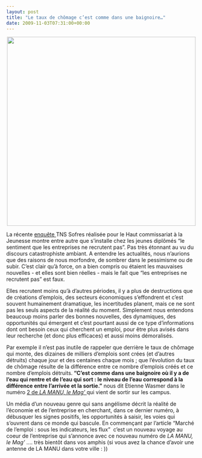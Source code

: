 ```yaml
---
layout: post
title: "Le taux de chômage c’est comme dans une baignoire…"
date: 2009-11-03T07:31:00+00:00
---
```

<div class="main">
		<p><a href="http://barcarespourtous.com/IMG/jpg/Robinet.jpg"></a></p>
	<p style="text-align: center;"><a href="/juliecoudry/uploads/2009/11/baignoire-mag2.png"></a></p>
	<p style="text-align: center;"><a href="/juliecoudry/uploads/2009/11/baignoire-mag21.png"><img class="size-full wp-image-693 aligncenter" title="baignoire-mag21" src="/juliecoudry/uploads/2009/11/baignoire-mag21.png" alt="" width="500" height="502"></a></p>
	<p>La récente <a href="http://www.jeunesse-vie-associative.gouv.fr/L-insertion-des-jeunes-diplomes.html">enquête </a>TNS Sofres réalisée pour le Haut commissariat à la Jeunesse montre entre autre que s’installe chez les jeunes diplômés “le sentiment que les entreprises ne recrutent pas”. Pas très étonnant au vu du discours catastrophiste ambiant. A entendre les actualités, nous n’aurions que des raisons de nous morfondre, de sombrer dans le pessimisme ou de subir. C’est clair qu’à force, on a bien compris ou étaient les mauvaises nouvelles - et elles sont bien réelles - mais le fait que “les entreprises ne recrutent pas” est faux.</p>
	<p>Elles recrutent moins qu’à d’autres périodes, il y a plus de destructions que de créations d’emplois, des secteurs économiques s’effondrent et c’est souvent humainement dramatique, les incertitudes planent, mais ce ne sont pas les seuls aspects de la réalité du moment. Simplement nous entendons beaucoup moins parler des bonnes nouvelles, des dynamiques, des opportunités qui émergent et c’est pourtant aussi de ce type d’informations dont ont besoin ceux qui cherchent un emploi, pour être plus avisés dans leur recherche (et donc plus efficaces) et aussi moins démoralisés.</p>
	<p>Par exemple il n’est pas inutile de rappeler que derrière le taux de chômage qui monte, des dizaines de milliers d’emplois sont crées (et d’autres détruits) chaque jour et des centaines chaque mois ; que l’évolution du taux de chômage résulte de la différence entre ce nombre d’emplois créés et ce nombre d’emplois détruits.<strong> “C’est comme dans une baignoire où il y a de l’eau qui rentre et de l’eau qui sort : le niveau de l’eau correspond à la différence entre l’arrivée et la sortie.”</strong> nous dit Etienne Wasmer dans le numéro <a href="http://www.la-manu.fr/la-manu-le-mag-2-sur-les-facs.html">2 de <em>LA MANU, le Mag’</em> </a>qui vient de sortir sur les campus.</p>
	<p>Un média d’un nouveau genre qui sans angélisme décrit la réalité de l’économie et de l’entreprise en cherchant, dans ce dernier numéro, à débusquer les signes positifs, les opportunités à saisir, les voies qui s’ouvrent dans ce monde qui bascule. En commençant par l’article “Marché de l’emploi : sous les indicateurs, les flux”  c’est un nouveau voyage au coeur de l’entreprise qui s’annonce avec ce nouveau numéro de <em>LA MANU, le Mag’</em> …. très bientôt dans vos amphis (si vous avez la chance d’avoir une antenne de LA MANU dans votre ville : ))
</p>
</div>